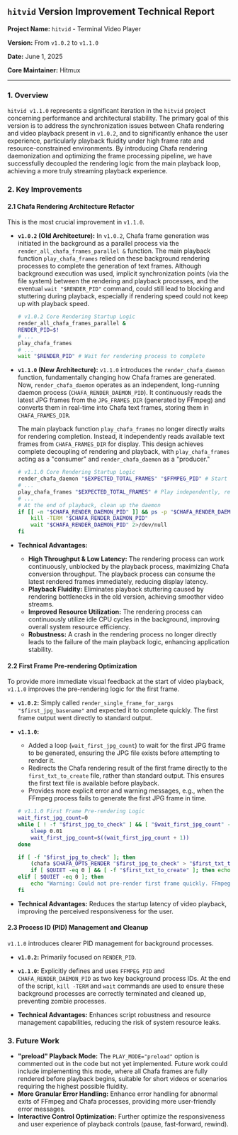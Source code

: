 ## `hitvid` Version Improvement Technical Report

**Project Name:** `hitvid` - Terminal Video Player

**Version:** From `v1.0.2` to `v1.1.0`

**Date:** June 1, 2025

**Core Maintainer:** Hitmux

---

### 1. Overview

`hitvid v1.1.0` represents a significant iteration in the `hitvid` project concerning performance and architectural stability. The primary goal of this version is to address the synchronization issues between Chafa rendering and video playback present in `v1.0.2`, and to significantly enhance the user experience, particularly playback fluidity under high frame rate and resource-constrained environments. By introducing Chafa rendering daemonization and optimizing the frame processing pipeline, we have successfully decoupled the rendering logic from the main playback loop, achieving a more truly streaming playback experience.

### 2. Key Improvements

#### 2.1 Chafa Rendering Architecture Refactor

This is the most crucial improvement in `v1.1.0`.

* **`v1.0.2` (Old Architecture):**
    In `v1.0.2`, Chafa frame generation was initiated in the background as a parallel process via the `render_all_chafa_frames_parallel &` function. The main playback function `play_chafa_frames` relied on these background rendering processes to complete the generation of text frames. Although background execution was used, implicit synchronization points (via the file system) between the rendering and playback processes, and the eventual `wait "$RENDER_PID"` command, could still lead to blocking and stuttering during playback, especially if rendering speed could not keep up with playback speed.

    ```bash
    # v1.0.2 Core Rendering Startup Logic
    render_all_chafa_frames_parallel &
    RENDER_PID=$!
    # ...
    play_chafa_frames
    # ...
    wait "$RENDER_PID" # Wait for rendering process to complete
    ```

* **`v1.1.0` (New Architecture):**
    `v1.1.0` introduces the `render_chafa_daemon` function, fundamentally changing how Chafa frames are generated. Now, `render_chafa_daemon` operates as an independent, long-running daemon process (`CHAFA_RENDER_DAEMON_PID`). It continuously reads the latest JPG frames from the `JPG_FRAMES_DIR` (generated by FFmpeg) and converts them in real-time into Chafa text frames, storing them in `CHAFA_FRAMES_DIR`.

    The main playback function `play_chafa_frames` no longer directly waits for rendering completion. Instead, it independently reads available text frames from `CHAFA_FRAMES_DIR` for display. This design achieves complete decoupling of rendering and playback, with `play_chafa_frames` acting as a "consumer" and `render_chafa_daemon` as a "producer."

    ```bash
    # v1.1.0 Core Rendering Startup Logic
    render_chafa_daemon "$EXPECTED_TOTAL_FRAMES" "$FFMPEG_PID" # Start the daemon
    # ...
    play_chafa_frames "$EXPECTED_TOTAL_FRAMES" # Play independently, reading from files output by the daemon
    # ...
    # At the end of playback, clean up the daemon
    if [[ -n "$CHAFA_RENDER_DAEMON_PID" ]] && ps -p "$CHAFA_RENDER_DAEMON_PID" > /dev/null; then
        kill -TERM "$CHAFA_RENDER_DAEMON_PID"
        wait "$CHAFA_RENDER_DAEMON_PID" 2>/dev/null
    fi
    ```

* **Technical Advantages:**
    * **High Throughput & Low Latency:** The rendering process can work continuously, unblocked by the playback process, maximizing Chafa conversion throughput. The playback process can consume the latest rendered frames immediately, reducing display latency.
    * **Playback Fluidity:** Eliminates playback stuttering caused by rendering bottlenecks in the old version, achieving smoother video streams.
    * **Improved Resource Utilization:** The rendering process can continuously utilize idle CPU cycles in the background, improving overall system resource efficiency.
    * **Robustness:** A crash in the rendering process no longer directly leads to the failure of the main playback logic, enhancing application stability.

#### 2.2 First Frame Pre-rendering Optimization

To provide more immediate visual feedback at the start of video playback, `v1.1.0` improves the pre-rendering logic for the first frame.

* **`v1.0.2`:** Simply called `render_single_frame_for_xargs "$first_jpg_basename"` and expected it to complete quickly. The first frame output went directly to standard output.
* **`v1.1.0`:**
    * Added a loop (`wait_first_jpg_count`) to wait for the first JPG frame to be generated, ensuring the JPG file exists before attempting to render it.
    * Redirects the Chafa rendering result of the first frame directly to the `first_txt_to_create` file, rather than standard output. This ensures the first text file is available before playback.
    * Provides more explicit error and warning messages, e.g., when the FFmpeg process fails to generate the first JPG frame in time.

    ```bash
    # v1.1.0 First Frame Pre-rendering Logic
    wait_first_jpg_count=0
    while [ ! -f "$first_jpg_to_check" ] && [ "$wait_first_jpg_count" -lt 50 ] && [[ -n "$FFMPEG_PID" ]] && ps -p "$FFMPEG_PID" >/dev/null; do
        sleep 0.01
        wait_first_jpg_count=$((wait_first_jpg_count + 1))
    done

    if [ -f "$first_jpg_to_check" ]; then
        (chafa $CHAFA_OPTS_RENDER "$first_jpg_to_check" > "$first_txt_to_create")
        if [ $QUIET -eq 0 ] && [ -f "$first_txt_to_create" ]; then echo "First frame pre-rendered to $first_txt_to_create."; fi
    elif [ $QUIET -eq 0 ]; then
        echo "Warning: Could not pre-render first frame quickly. FFmpeg PID: ${FFMPEG_PID:-N/A}. File: $first_jpg_to_check"
    fi
    ```

* **Technical Advantages:** Reduces the startup latency of video playback, improving the perceived responsiveness for the user.

#### 2.3 Process ID (PID) Management and Cleanup

`v1.1.0` introduces clearer PID management for background processes.

* **`v1.0.2`:** Primarily focused on `RENDER_PID`.
* **`v1.1.0`:** Explicitly defines and uses `FFMPEG_PID` and `CHAFA_RENDER_DAEMON_PID` as two key background process IDs. At the end of the script, `kill -TERM` and `wait` commands are used to ensure these background processes are correctly terminated and cleaned up, preventing zombie processes.

* **Technical Advantages:** Enhances script robustness and resource management capabilities, reducing the risk of system resource leaks.

### 3. Future Work

* **"preload" Playback Mode:** The `PLAY_MODE="preload"` option is commented out in the code but not yet implemented. Future work could include implementing this mode, where all Chafa frames are fully rendered before playback begins, suitable for short videos or scenarios requiring the highest possible fluidity.
* **More Granular Error Handling:** Enhance error handling for abnormal exits of FFmpeg and Chafa processes, providing more user-friendly error messages.
* **Interactive Control Optimization:** Further optimize the responsiveness and user experience of playback controls (pause, fast-forward, rewind).
